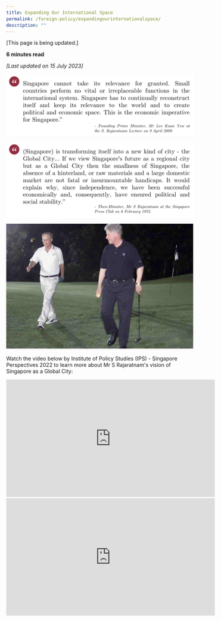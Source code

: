 ```yaml
---
title: Expanding Our International Space
permalink: /foreign-policy/expandingourinternationalspace/
description: ""
---
```

[This page is being updated.]

**6 minutes read**

*[Last updated on 15 July 2023]*

![](/images/lky%20speech%202009.png)

![](/images/rajaratnam%20global%20city%20speech%201972%20.png)

![](/images/bill%20clinton.jpg)

Watch the video below by Institute of Policy Studies (IPS) - Singapore Perspectives 2022 to learn more about Mr S Rajaratnam's vision of Singapore as a Global City:

<iframe width="560" height="315" src="https://www.youtube.com/embed/WrXxGUdY5jk" title="YouTube video player" frameborder="0" allow="accelerometer; autoplay; clipboard-write; encrypted-media; gyroscope; picture-in-picture" allowfullscreen=""></iframe>

<iframe width="560" height="315" src="https://www.youtube.com/embed/RBwd_Q1HBeM" title="YouTube video player" frameborder="0" allow="accelerometer; autoplay; clipboard-write; encrypted-media; gyroscope; picture-in-picture" allowfullscreen=""></iframe>